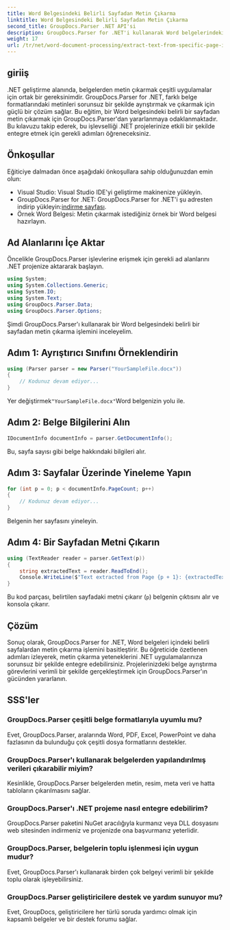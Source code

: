 ```yaml
---
title: Word Belgesindeki Belirli Sayfadan Metin Çıkarma
linktitle: Word Belgesindeki Belirli Sayfadan Metin Çıkarma
second_title: GroupDocs.Parser .NET API'si
description: GroupDocs.Parser for .NET'i kullanarak Word belgelerindeki belirli sayfalardan metni nasıl çıkaracağınızı öğrenin. Metin çıkarma yeteneklerini .NET'inize entegre edin.
weight: 17
url: /tr/net/word-document-processing/extract-text-from-specific-page-in-word-document/
---
```

## giriiş
.NET geliştirme alanında, belgelerden metin çıkarmak çeşitli uygulamalar için ortak bir gereksinimdir. GroupDocs.Parser for .NET, farklı belge formatlarındaki metinleri sorunsuz bir şekilde ayrıştırmak ve çıkarmak için güçlü bir çözüm sağlar. Bu eğitim, bir Word belgesindeki belirli bir sayfadan metin çıkarmak için GroupDocs.Parser'dan yararlanmaya odaklanmaktadır. Bu kılavuzu takip ederek, bu işlevselliği .NET projelerinize etkili bir şekilde entegre etmek için gerekli adımları öğreneceksiniz.
## Önkoşullar
Eğiticiye dalmadan önce aşağıdaki önkoşullara sahip olduğunuzdan emin olun:
- Visual Studio: Visual Studio IDE'yi geliştirme makinenize yükleyin.
-  GroupDocs.Parser for .NET: GroupDocs.Parser for .NET'i şu adresten indirip yükleyin:[indirme sayfası](https://releases.groupdocs.com/parser/net/).
- Örnek Word Belgesi: Metin çıkarmak istediğiniz örnek bir Word belgesi hazırlayın.

## Ad Alanlarını İçe Aktar
Öncelikle GroupDocs.Parser işlevlerine erişmek için gerekli ad alanlarını .NET projenize aktararak başlayın.
```csharp
using System;
using System.Collections.Generic;
using System.IO;
using System.Text;
using GroupDocs.Parser.Data;
using GroupDocs.Parser.Options;
```

Şimdi GroupDocs.Parser'ı kullanarak bir Word belgesindeki belirli bir sayfadan metin çıkarma işlemini inceleyelim.
## Adım 1: Ayrıştırıcı Sınıfını Örneklendirin
```csharp
using (Parser parser = new Parser("YourSampleFile.docx"))
{
    // Kodunuz devam ediyor...
}
```
 Yer değiştirmek`"YourSampleFile.docx"`Word belgenizin yolu ile.
## Adım 2: Belge Bilgilerini Alın
```csharp
IDocumentInfo documentInfo = parser.GetDocumentInfo();
```
Bu, sayfa sayısı gibi belge hakkındaki bilgileri alır.
## Adım 3: Sayfalar Üzerinde Yineleme Yapın
```csharp
for (int p = 0; p < documentInfo.PageCount; p++)
{
    // Kodunuz devam ediyor...
}
```
Belgenin her sayfasını yineleyin.
## Adım 4: Bir Sayfadan Metni Çıkarın
```csharp
using (TextReader reader = parser.GetText(p))
{
    string extractedText = reader.ReadToEnd();
    Console.WriteLine($"Text extracted from Page {p + 1}: {extractedText}");
}
```
Bu kod parçası, belirtilen sayfadaki metni çıkarır (`p`) belgenin çıktısını alır ve konsola çıkarır.

## Çözüm
Sonuç olarak, GroupDocs.Parser for .NET, Word belgeleri içindeki belirli sayfalardan metin çıkarma işlemini basitleştirir. Bu öğreticide özetlenen adımları izleyerek, metin çıkarma yeteneklerini .NET uygulamalarınıza sorunsuz bir şekilde entegre edebilirsiniz. Projelerinizdeki belge ayrıştırma görevlerini verimli bir şekilde gerçekleştirmek için GroupDocs.Parser'ın gücünden yararlanın.

## SSS'ler
### GroupDocs.Parser çeşitli belge formatlarıyla uyumlu mu?
Evet, GroupDocs.Parser, aralarında Word, PDF, Excel, PowerPoint ve daha fazlasının da bulunduğu çok çeşitli dosya formatlarını destekler.
### GroupDocs.Parser'ı kullanarak belgelerden yapılandırılmış verileri çıkarabilir miyim?
Kesinlikle, GroupDocs.Parser belgelerden metin, resim, meta veri ve hatta tabloların çıkarılmasını sağlar.
### GroupDocs.Parser'ı .NET projeme nasıl entegre edebilirim?
GroupDocs.Parser paketini NuGet aracılığıyla kurmanız veya DLL dosyasını web sitesinden indirmeniz ve projenizde ona başvurmanız yeterlidir.
### GroupDocs.Parser, belgelerin toplu işlenmesi için uygun mudur?
Evet, GroupDocs.Parser'ı kullanarak birden çok belgeyi verimli bir şekilde toplu olarak işleyebilirsiniz.
### GroupDocs.Parser geliştiricilere destek ve yardım sunuyor mu?
Evet, GroupDocs, geliştiricilere her türlü soruda yardımcı olmak için kapsamlı belgeler ve bir destek forumu sağlar.